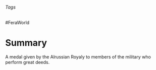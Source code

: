 ###### Tags

#FeraWorld

# Summary

A medal given by the Alrussian Royaly to members of the military who perform great deeds.